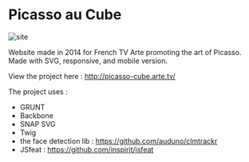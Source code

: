 Picasso au Cube
=====

![site](http://www.arlg.me/img/visus/work-17-full-1.jpg "site")

Website made in 2014 for French TV Arte promoting the art of Picasso. Made with SVG, responsive, and mobile version.

View the project here : http://picasso-cube.arte.tv/

The project uses :
- GRUNT
- Backbone
- SNAP SVG
- Twig
- the face detection lib : https://github.com/auduno/clmtrackr
- JSfeat : https://github.com/inspirit/jsfeat